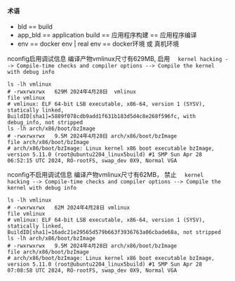 #### 术语
- bld == build
- app_bld == application build == 应用程序构建 == 应用程序编译
- env == docker env | real env == docker环境 或 真机环境



nconfig启用调试信息 编译产物vmlinux尺寸有629MB,   启用 ```  kernel hacking --> Compile-time checks and compiler options --> Compile the kernel with debug info```

```shell
ls -lh vmlinux
# -rwxrwxrwx   629M 2024年4月28日  vmlinux
file vmlinux
# vmlinux: ELF 64-bit LSB executable, x86-64, version 1 (SYSV), statically linked, BuildID[sha1]=5889f078cdb9add1f631b183d5d4c8e268f596fc, with debug_info, not stripped
ls -lh arch/x86/boot/bzImage
# -rwxrwxrwx   9.5M 2024年4月28日 arch/x86/boot/bzImage
file arch/x86/boot/bzImage
# arch/x86/boot/bzImage: Linux kernel x86 boot executable bzImage, version 5.11.0 (root@ubuntu2204_linux5build) #1 SMP Sun Apr 28 06:52:15 UTC 2024, RO-rootFS, swap_dev 0X9, Normal VGA
```



nconfig不启用调试信息 编译产物vmlinux尺寸有62MB，  禁止   ```  kernel hacking --> Compile-time checks and compiler options --> Compile the kernel with debug info```

```shell
ls -lh vmlinux
# -rwxrwxrwx   62M 2024年4月28日 vmlinux
file vmlinux
# vmlinux: ELF 64-bit LSB executable, x86-64, version 1 (SYSV), statically linked, BuildID[sha1]=16adc21e29565d579b663f3936763a06cbade68a, not stripped
ls -lh arch/x86/boot/bzImage
# -rwxrwxrwx   9.5M 2024年4月28日 arch/x86/boot/bzImage
file arch/x86/boot/bzImage
# arch/x86/boot/bzImage: Linux kernel x86 boot executable bzImage, version 5.11.0 (root@ubuntu2204_linux5build) #1 SMP Sun Apr 28 07:08:58 UTC 2024, RO-rootFS, swap_dev 0X9, Normal VGA

```